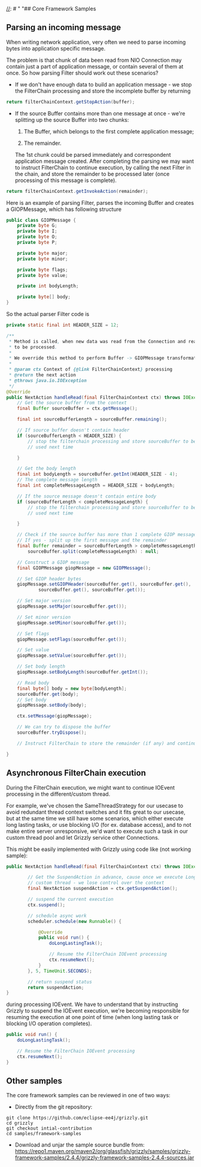 [//]: # " "
[//]: # " Copyright (c) 2013, 2021 Oracle and/or its affiliates. All rights reserved. "
[//]: # " "
[//]: # " This program and the accompanying materials are made available under the "
[//]: # " terms of the Eclipse Public License v. 2.0, which is available at "
[//]: # " http://www.eclipse.org/legal/epl-2.0. "
[//]: # " "
[//]: # " This Source Code may also be made available under the following Secondary "
[//]: # " Licenses when the conditions for such availability set forth in the "
[//]: # " Eclipse Public License v. 2.0 are satisfied: GNU General Public License, "
[//]: # " version 2 with the GNU Classpath Exception, which is available at "
[//]: # " https://www.gnu.org/software/classpath/license.html. "
[//]: # " "
[//]: # " SPDX-License-Identifier: EPL-2.0 OR GPL-2.0 WITH Classpath-exception-2.0 "
[//]: # " "## Core Framework Samples
## Parsing an incoming message

When writing network application, very often we need to parse incoming
bytes into application specific message.

The problem is that chunk of data been read from NIO Connection may
contain just a part of application message, or contain several of them
at once. So how parsing Filter should work out these scenarios?

-   If we don't have enough data to build an application message - we
    stop the FilterChain processing and store the incomplete buffer by
    returning

```java
return filterChainContext.getStopAction(buffer);
```

-   If the source Buffer contains more than one message at once - we're
    splitting up the source Buffer into two chunks:

    1.  The Buffer, which belongs to the first complete application
        message;

    2.  The remainder.

    The 1st chunk could be parsed immediately and correspondent
    application message created. After completing the parsing we may
    want to instruct FilterChain to continue execution, by calling the
    next Filter in the chain, and store the remainder to be processed
    later (once processing of this message is complete).

```java
return filterChainContext.getInvokeAction(remainder);
```

Here is an example of parsing Filter, parses the incoming Buffer and
creates a GIOPMessage, which has following structure

```java
public class GIOPMessage {
    private byte G;
    private byte I;
    private byte O;
    private byte P;

    private byte major;
    private byte minor;

    private byte flags;
    private byte value;

    private int bodyLength;

    private byte[] body;
}
```

So the actual parser Filter code is

```java
private static final int HEADER_SIZE = 12;

/**
 * Method is called, when new data was read from the Connection and ready
 * to be processed.
 *
 * We override this method to perform Buffer -> GIOPMessage transformation.
 *
 * @param ctx Context of {@link FilterChainContext} processing
 * @return the next action
 * @throws java.io.IOException
 */
@Override
public NextAction handleRead(final FilterChainContext ctx) throws IOException {
    // Get the source buffer from the context
    final Buffer sourceBuffer = ctx.getMessage();

    final int sourceBufferLength = sourceBuffer.remaining();

    // If source buffer doesn't contain header
    if (sourceBufferLength < HEADER_SIZE) {
        // stop the filterchain processing and store sourceBuffer to be
        // used next time

    }

    // Get the body length
    final int bodyLength = sourceBuffer.getInt(HEADER_SIZE - 4);
    // The complete message length
    final int completeMessageLength = HEADER_SIZE + bodyLength;

    // If the source message doesn't contain entire body
    if (sourceBufferLength < completeMessageLength) {
        // stop the filterchain processing and store sourceBuffer to be
        // used next time

    }

    // Check if the source buffer has more than 1 complete GIOP message
    // If yes - split up the first message and the remainder
    final Buffer remainder = sourceBufferLength > completeMessageLength ?
        sourceBuffer.split(completeMessageLength) : null;

    // Construct a GIOP message
    final GIOPMessage giopMessage = new GIOPMessage();

    // Set GIOP header bytes
    giopMessage.setGIOPHeader(sourceBuffer.get(), sourceBuffer.get(),
            sourceBuffer.get(), sourceBuffer.get());

    // Set major version
    giopMessage.setMajor(sourceBuffer.get());

    // Set minor version
    giopMessage.setMinor(sourceBuffer.get());

    // Set flags
    giopMessage.setFlags(sourceBuffer.get());

    // Set value
    giopMessage.setValue(sourceBuffer.get());

    // Set body length
    giopMessage.setBodyLength(sourceBuffer.getInt());

    // Read body
    final byte[] body = new byte[bodyLength];
    sourceBuffer.get(body);
    // Set body
    giopMessage.setBody(body);

    ctx.setMessage(giopMessage);

    // We can try to dispose the buffer
    sourceBuffer.tryDispose();

    // Instruct FilterChain to store the remainder (if any) and continue execution

}
```

## Asynchronous FilterChain execution

During the FilterChain execution, we might want to continue IOEvent
processing in the different/custom thread.

For example, we've chosen the SameThreadStrategy for our usecase to
avoid redundant thread context switches and it fits great to our
usecase, but at the same time we still have some scenarios, which
either execute long lasting tasks, or use blocking I/O (for ex. database
access), and to not make entire server unresponsive, we'd want to
execute such a task in our custom thread pool and let Grizzly service
other Connections.

This might be easily implemented with Grizzly using code like (not
working sample):

```java
public NextAction handleRead(final FilterChainContext ctx) throws IOException {

        // Get the SuspendAction in advance, cause once we execute LongLastTask in the
        // custom thread - we lose control over the context
        final NextAction suspendAction = ctx.getSuspendAction();

        // suspend the current execution
        ctx.suspend();

        // schedule async work
        scheduler.schedule(new Runnable() {

            @Override
            public void run() {
                doLongLastingTask();

                // Resume the FilterChain IOEvent processing
                ctx.resumeNext();
            }
        }, 5, TimeUnit.SECONDS);

        // return suspend status
        return suspendAction;
}
```

during processing IOEvent. We have to understand that by instructing
Grizzly to suspend the IOEvent execution, we're becoming responsible for
resuming the execution at one point of time (when long lasting task or
blocking I/O operation completes).

```java
public void run() {
    doLongLastingTask();

    // Resume the FilterChain IOEvent processing
    ctx.resumeNext();
}
```

## Other samples

The core framework samples can be reviewed in one of two ways:

-   Directly from the git repository:

```
git clone https://github.com/eclipse-ee4j/grizzly.git
cd grizzly
git checkout intial-contribution
cd samples/framework-samples
```

-   Download and unjar the sample source bundle from:
    <https://repo1.maven.org/maven2/org/glassfish/grizzly/samples/grizzly-framework-samples/2.4.4/grizzly-framework-samples-2.4.4-sources.jar>



